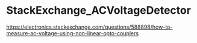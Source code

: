 # StackExchange_ACVoltageDetector
 
https://electronics.stackexchange.com/questions/588898/how-to-measure-ac-voltage-using-non-linear-opto-couplers
